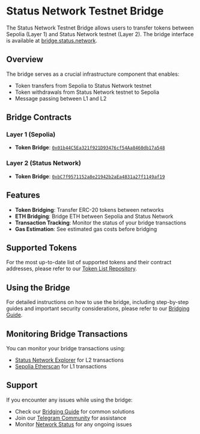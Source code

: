 # Status Network Testnet Bridge

The Status Network Testnet Bridge allows users to transfer tokens between Sepolia (Layer 1) and Status Network testnet (Layer 2). The bridge interface is available at [bridge.status.network](https://bridge.status.network).

## Overview

The bridge serves as a crucial infrastructure component that enables:
- Token transfers from Sepolia to Status Network testnet
- Token withdrawals from Status Network testnet to Sepolia
- Message passing between L1 and L2

## Bridge Contracts

### Layer 1 (Sepolia)
- **Token Bridge**: [`0x01b44C5Ea321f921D93476cf54Aa8460db17a548`](https://sepolia.etherscan.io/address/0x01b44C5Ea321f921D93476cf54Aa8460db17a548)

### Layer 2 (Status Network)
- **Token Bridge**: [`0xbC7f9571152a8e21942b2aEa4831a27f1149af19`](https://sepoliascan.status.network/address/0xbC7f9571152a8e21942b2aEa4831a27f1149af19)

## Features

- **Token Bridging**: Transfer ERC-20 tokens between networks
- **ETH Bridging**: Bridge ETH between Sepolia and Status Network
- **Transaction Tracking**: Monitor the status of your bridge transactions
- **Gas Estimation**: See estimated gas costs before bridging

## Supported Tokens

For the most up-to-date list of supported tokens and their contract addresses, please refer to our [Token List Repository](https://github.com/status-im/status-network-token-list).

## Using the Bridge

For detailed instructions on how to use the bridge, including step-by-step guides and important security considerations, please refer to our [Bridging Guide](../general-info/bridge/bridging-testnet.md).

## Monitoring Bridge Transactions

You can monitor your bridge transactions using:
- [Status Network Explorer](https://sepoliascan.status.network) for L2 transactions
- [Sepolia Etherscan](https://sepolia.etherscan.io) for L1 transactions

## Support

If you encounter any issues while using the bridge:
- Check our [Bridging Guide](../general-info/bridge/bridging-testnet.md) for common solutions
- Join our [Telegram Community](https://t.me) for assistance
- Monitor [Network Status](https://health.status.network) for any ongoing issues